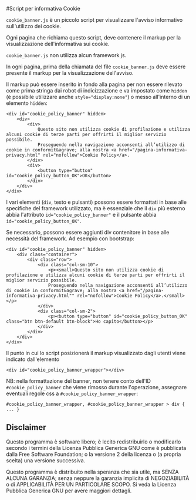 #Script per informativa Cookie

`cookie_banner.js` è un piccolo script per visualizzare l'avviso informativo sull'utilizzo dei cookie.

Ogni pagina che richiama questo script, deve contenere il markup per la visualizzazione dell'informativa sui cookie.


`cookie_banner.js` non utilizza alcun framework js.

In ogni pagina, prima della chiamata del file `cookie_banner.js` 
deve essere presente il markup per la visualizzazione dell'avviso.

Il markup può essere inserito in fondo alla pagina per non essere rilevato come prima stringa dai robot di indicizzazione e va impostato come `hidden` (è possibile utilizzare anche `style="display:none"`) o messo all'interno di un elemento `hidden`:


```
<div id="cookie_policy_banner" hidden>
	<div>
		<div>
			Questo sito non utilizza cookie di profilazione e utilizza alcuni cookie di terze parti per offrirti il miglior servizio possibile.
			Proseguendo nella navigazione acconsenti all’utilizzo di cookie in conformit&agrave; alla nostra <a href="/pagina-informativa-privacy.html" rel="nofollow">Cookie Policy</a>.
		</div>
		<div>
			<button type="button" id="cookie_policy_button_OK">OK</button>
		</div>
	</div>
</div>
```
I vari elementi (`div`, testo e pulsanti) possono essere formattati in base alle specifiche del framework utilizzato, ma è essenziale che il `div` più esterno abbia l'attributo `id="cookie_policy_banner"` e il pulsante abbia `id="cookie_policy_button_OK"`.

Se necessario, possono essere aggiunti div contenitore in base alle necessità del framework. Ad esempio con bootstrap:

```
<div id="cookie_policy_banner" hidden>
	<div class="container">
		<div class="row">
			<div class="col-sm-10">
				<p><small>Questo sito non utilizza cookie di profilazione e utilizza alcuni cookie di terze parti per offrirti il miglior servizio possibile.
				Proseguendo nella navigazione acconsenti all’utilizzo di cookie in conformit&agrave; alla nostra <a href="/pagina-informativa-privacy.html"" rel="nofollow">Cookie Policy</a>.</small></p>
			</div>
			<div class="col-sm-2">
				<p><button type="button" id="cookie_policy_button_OK" class="btn btn-default btn-block">Ho capito</button></p>
			</div>
		</div>
	</div>
</div>
```

Il punto in cui lo script posizionerà il markup visualizzato dagli utenti viene indicato dall'elemento

```
<div id="cookie_policy_banner_wrapper"></div>
```

NB:
nella formattazione del banner, non tenere conto dell'ID `#cookie_policy_banner` che viene rimosso durante l'operazione,
assegnare eventuali regole css a `#cookie_policy_banner_wrapper`:

```
#cookie_policy_banner_wrapper, #cookie_policy_banner_wrapper > div { ... }
```

## Disclaimer
Questo  programma è  software  libero; è  lecito redistribuirlo  o
modificarlo secondo i termini  della Licenza Pubblica Generica GNU
come è pubblicata dalla Free  Software Foundation; o la versione 2
della licenza o (a propria scelta) una versione successiva.

Questo programma  è distribuito nella  speranza che sia  utile, ma
SENZA  ALCUNA GARANZIA;  senza  neppure la  garanzia implicita  di
NEGOZIABILITÀ  o di  APPLICABILITÀ PER  UN PARTICOLARE  SCOPO.  Si
veda la Licenza Pubblica Generica GNU per avere maggiori dettagli.
